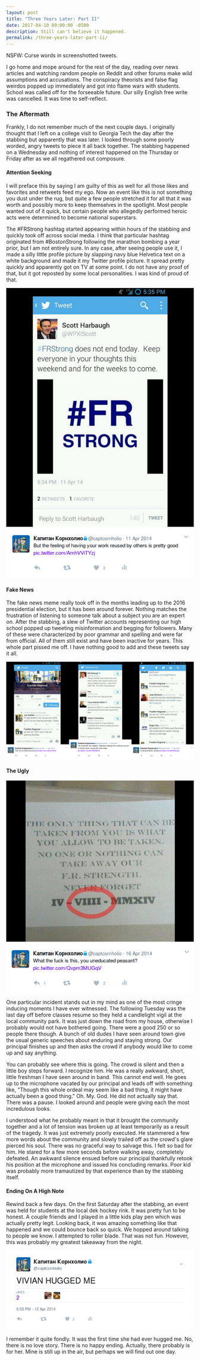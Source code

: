 ```yaml
---
layout: post
title: "Three Years Later: Part II"
date: 2017-04-10 09:00:00 -0500
description: Still can't believe it happened.
permalink: /three-years-later-part-ii/
---
```


NSFW: Curse words in screenshotted tweets.

I go home and mope around for the rest of the day, reading over news articles and watching random people on Reddit and other forums make wild assumptions and accusations. The conspiracy theorists and false flag weirdos popped up immediately and got into flame wars with students. School was called off for the forseeable future. Our silly English free write was cancelled. It was time to self-reflect.

### The Aftermath

Frankly, I do not remember much of the next couple days. I originally thought that I left on a college visit to Georgia Tech the day after the stabbing but apparently that was later. I looked through some poorly worded, angry tweets to piece it all back together. The stabbing happened on a Wednesday and nothing of interest happened on the Thursday or Friday after as we all regathered out composure.

#### Attention Seeking

I will preface this by saying I am guilty of this as well for all those likes and favorites and retweets feed my ego. Now an event like this is not something you dust under the rug, but quite a few people stretched it for all that it was worth and possibly more to keep themselves in the spotlight. Most people wanted out of it quick, but certain people who allegedly performed heroic acts were determined to become national superstars.

The #FRStrong hashtag started appearing within hours of the stabbing and quickly took off across social media. I think that particular hashtag originated from #BostonStrong following the marathon bombing a year prior, but I am not entirely sure. In any case, after seeing people use it, I made a silly little profile picture by slapping navy blue Helvetica text on a white background and made it my Twitter profile picture. It spread pretty quickly and apparently got on TV at some point. I do not have any proof of that, but it got reposted by some local personalities. I was kind of proud of that.

![That's MY intellectual property.](\assets\img\frstrong.png)

#### Fake News

The fake news meme really took off in the months leading up to the 2016 presidential election, but it has been around forever. Nothing matches the frustration of listening to someone talk about a subject you are an expert on. After the stabbing, a slew of Twitter accounts representing our high school popped up tweeting misinformation and begging for followers. Many of these were characterized by poor grammar and spelling and were far from official. All of them still exist and have been inactive for years. This whole part pissed me off. I have nothing good to add and these tweets say it all.

![Absolutely pathetic.](\assets\img\fake_fr_news.png)

#### The Ugly

![Anybody want to watch Super Bowl VIIII with me?](\assets\img\roman_numeral_idiots.png)

One particular incident stands out in my mind as one of the most cringe inducing moments I have ever witnessed. The following Tuesday was the last day off before classes resume so they held a candlelight vigil at the local community park. It was just down the road from my house, otherwise I probably would not have bothered going. There were a good 250 or so people there though. A bunch of old dudes I have seen around town give the usual generic speeches about enduring and staying strong. Our principal finishes up and then asks the crowd if anybody would like to come up and say anything.

You can probably see where this is going. The crowd is silent and then a little boy steps forward. I recognize him. He was a really awkward, short, little freshman I have seen around in band. This cannot end well. He goes up to the microphone vacated by our principal and leads off with something like, "Though this whole ordeal may seem like a bad thing, it might have actually been a good thing." Oh. My. God. He did not actually say that. There was a pause. I looked around and people were giving each the most incredulous looks.

I understood what he probably meant in that it brought the community together and a lot of tension was broken up at least temporarily as a result of the tragedy. It was just extremely poorly executed. He stammered a few more words about the community and slowly trailed off as the crowd's glare pierced his soul. There was no graceful way to salvage this. I felt so bad for him. He stared for a few more seconds before walking away, completely defeated. An awkward silence ensued before our principal thankfully retook his position at the microphone and issued his concluding remarks. Poor kid was probably more tramautized by that experience than by the stabbing itself.

#### Ending On A High Note

Rewind back a few days. On the first Saturday after the stabbing, an event was held for students at the local dek hockey rink. It was pretty fun to be honest. A couple friends and I played in a little kids play pen which was actually pretty legit. Looking back, it was amazing something like that happened and we could bounce back so quick. We hopped around talking to people we know. I attempted to roller blade. That was not fun. However, this was probably my greatest takeaway from the night.

![I felt love that night](\assets\img\vivian_hug.png)

I remember it quite fondly. It was the first time she had ever hugged me. No, there is no love story. There is no happy ending. Actually, there probably is for her. Mine is still up in the air, but perhaps we will find out one day.

